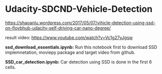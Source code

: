 # Udacity-SDCND-Vehicle-Detection

https://shaoanlu.wordpress.com/2017/05/07/vihicle-detection-using-ssd-on-floybhub-udacity-self-driving-car-nano-degree/


result video: https://www.youtube.com/watch?v=Vc1g27yJgsw

**ssd_download_essentials.ipynb:** Run this notebook first to download SSD implemnetation, moviepy package and target video from github.

**SSD_car_detection.ipynb:** Car detection using SSD is done in the first 6 cells.
